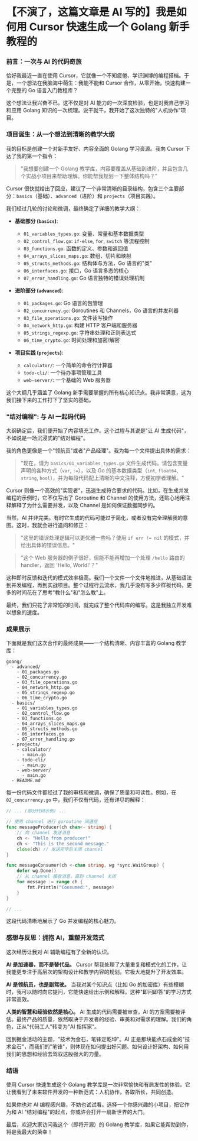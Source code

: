 # 【不演了，这篇文章是 AI 写的】我是如何用 Cursor 快速生成一个 Golang 新手教程的

### 前言：一次与 AI 的代码奇旅

恰好我最近一直在使用 Cursor，它就像一个不知疲倦、学识渊博的编程搭档。于是，一个想法在我脑海中萌生：我能不能和 Cursor 合作，从零开始，快速构建一个完整的 Go 语言入门教程库？

这个想法让我兴奋不已。这不仅是对 AI 能力的一次深度检验，也是对我自己学习和应用 Golang 知识的一次梳理。说干就干，我开始了这次独特的"人机协作"项目。

### 项目诞生：从一个想法到清晰的教学大纲

我的目标是创建一个对新手友好、内容全面的 Golang 学习资源。我向 Cursor 下达了我的第一个指令：

> "我想要创建一个 Golang 教学库，内容要覆盖从基础到进阶，并且包含几个实战小项目来帮助理解。你能帮我规划一下整体结构吗？"

Cursor 很快就给出了回应，建议了一个非常清晰的目录结构，包含三个主要部分：`basics`（基础）、`advanced`（进阶）和 `projects`（项目实践）。

我们经过几轮的讨论和微调，最终确定了详细的教学大纲：

- **基础部分 (`basics`)**:

  - `01_variables_types.go`: 变量、常量和基本数据类型
  - `02_control_flow.go`: `if-else`, `for`, `switch` 等流程控制
  - `03_functions.go`: 函数的定义、参数和返回值
  - `04_arrays_slices_maps.go`: 数组、切片和映射
  - `05_structs_methods.go`: 结构体与方法，Go 语言的"类"
  - `06_interfaces.go`: 接口，Go 语言多态的核心
  - `07_error_handling.go`: Go 语言独特的错误处理机制

- **进阶部分 (`advanced`)**:

  - `01_packages.go`: Go 语言的包管理
  - `02_concurrency.go`: Goroutines 和 Channels，Go 语言的并发利器
  - `03_file_operations.go`: 文件读写操作
  - `04_network_http.go`: 构建 HTTP 客户端和服务器
  - `05_strings_regexp.go`: 字符串处理和正则表达式
  - `06_time_crypto.go`: 时间处理和加密/解密

- **项目实践 (`projects`)**:
  - `calculator/`: 一个简单的命令行计算器
  - `todo-cli/`: 一个待办事项管理工具
  - `web-server/`: 一个基础的 Web 服务器

这个大纲几乎涵盖了 Golang 新手需要掌握的所有核心知识点。我非常满意，这为我们接下来的工作打下了坚实的基础。

### "结对编程": 与 AI 一起码代码

大纲确定后，我们便开始了内容填充工作。这个过程与其说是"让 AI 生成代码"，不如说是一场沉浸式的"结对编程"。

我的角色更像是一个"领航员"或者"产品经理"。我为每一个文件提出具体的需求：

> "现在，请为 `basics/01_variables_types.go` 文件生成代码。请包含变量声明的各种方式（`var`, `:=`），以及 Go 的基本数据类型（`int`, `float64`, `string`, `bool`），并为每段代码配上清晰的中文注释，方便初学者理解。"

Cursor 则像一个高效的"实现者"，迅速生成符合要求的代码。比如，在生成并发编程的示例时，它不仅写出了 Goroutine 和 Channel 的使用方法，还贴心地用注释解释了为什么需要并发，以及 Channel 是如何保证数据同步的。

当然，AI 并非完美。有时它生成的代码可能过于简化，或者没有完全理解我的意图。这时，我就会进行追问和修正：

> "这里的错误处理逻辑可以更优雅一些吗？使用 `if err != nil` 的模式，并给出具体的错误信息。"

> "这个 Web 服务器的例子很好，但能不能再增加一个处理 `/hello` 路由的 handler，返回 'Hello, World!'？"

这种即时反馈和迭代的模式效率极高。我们一个文件一个文件地推进，从基础语法到并发编程，再到实战项目。整个过程行云流水，我几乎没有写多少样板代码，更多的时间花在了思考"教什么"和"怎么教"上。

最终，我们只花了非常短的时间，就完成了整个代码库的编写。这是我独立开发难以想象的速度。

### 成果展示

下面就是我们这次合作的最终成果——一个结构清晰、内容丰富的 Golang 教学库：

```
goang/
  - advanced/
    - 01_packages.go
    - 02_concurrency.go
    - 03_file_operations.go
    - 04_network_http.go
    - 05_strings_regexp.go
    - 06_time_crypto.go
  - basics/
    - 01_variables_types.go
    - 02_control_flow.go
    - 03_functions.go
    - 04_arrays_slices_maps.go
    - 05_structs_methods.go
    - 06_interfaces.go
    - 07_error_handling.go
  - projects/
    - calculator/
      - main.go
    - todo-cli/
      - main.go
    - web-server/
      - main.go
  - README.md
```

每一份代码文件都经过了我的审核和微调，确保了质量和可读性。例如，在 `02_concurrency.go` 中，我们不仅有代码，还有详尽的解释：

```go
// ... (部分代码示例) ...

// 使用 channel 进行 goroutine 间通信
func messageProducer(ch chan<- string) {
    // 向 channel 发送消息
    ch <- "Hello from producer!"
    ch <- "This is the second message."
    close(ch) // 发送完毕后关闭 channel
}

func messageConsumer(ch <-chan string, wg *sync.WaitGroup) {
    defer wg.Done()
    // 从 channel 接收消息，直到 channel 关闭
    for message := range ch {
        fmt.Println("Consumed:", message)
    }
}

// ...
```

这段代码清晰地展示了 Go 并发编程的核心魅力。

### 感想与反思：拥抱 AI，重塑开发范式

这次经历让我对 AI 辅助编程有了全新的认识。

**AI 是加速器，而不是替代品。** Cursor 帮我处理了大量重复和模式化的工作，让我能更专注于高层次的架构设计和教学内容的规划。它极大地提升了开发效率。

**AI 是领航员，也是副驾驶。** 当我对某个知识点（比如 Go 的加密库）有些模糊时，我可以随时向它提问，它能快速给出示例和解释。这种"即问即答"的学习方式非常高效。

**人类的智慧和经验依然是核心。** AI 生成的代码需要被审查，AI 的方案需要被评估。最终产品的质量，依然取决于开发者的经验、审美和对需求的理解。我们的角色，正从"代码工人"转变为"AI 指挥家"。

回到掘金活动的主题，"技术为金石，笔锋定乾坤"。AI 正是那块能点石成金的"技术金石"，而我们的"笔锋"，则体现在如何提出好问题、如何设计好架构、如何用我们的思想和经验去驾驭这股强大的力量。

### 结语

使用 Cursor 快速生成这个 Golang 教学库是一次非常愉快和有启发性的体验。它让我看到了未来软件开发的一种新范式：人机协作，各取所长，共同创造。

如果你也对 AI 编程感兴趣，不妨也试试看。选择一个你感兴趣的小项目，把它作为和 AI "结对编程"的起点，你或许会打开一扇新世界的大门。

最后，欢迎大家访问我这个（即将开源）的 Golang 教学库，如果它能帮助到你，将是我最大的荣幸！
